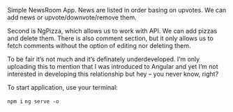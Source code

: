 Simple NewsRoom App. News are listed in order basing on upvotes. We can add news or upvote/downvote/remove them.

Second is NgPizza, which allows us to work with API. We can add pizzas and delete them. There is also comment section, but it only allows us to fetch comments without the option of editing nor deleting them.

To be fair it’s not much and it’s definately underdeveloped. I’m only uploading this to mention that I was introduced to Angular and yet I’m not interested in developing this relationship but hey – you never know, right?

To start application, use your terminal:

`npm i`
`ng serve -o`
